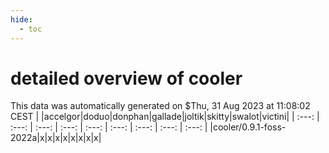 ```yaml
---
hide:
  - toc
---
```


detailed overview of cooler
===========================


This data was automatically generated on $Thu, 31 Aug 2023 at 11:08:02 CEST
| |accelgor|doduo|donphan|gallade|joltik|skitty|swalot|victini|
| :---: | :---: | :---: | :---: | :---: | :---: | :---: | :---: | :---: |
|cooler/0.9.1-foss-2022a|x|x|x|x|x|x|x|x|
